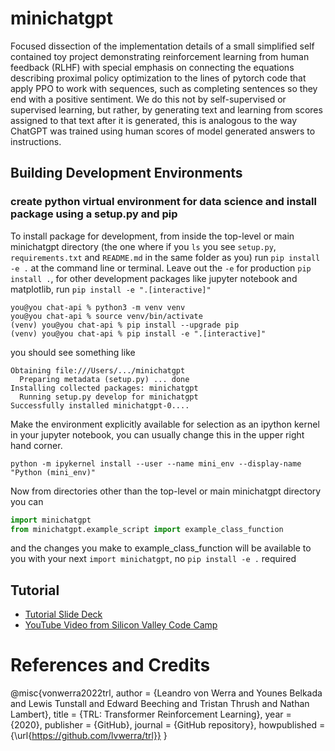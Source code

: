# minichatgpt

Focused dissection of the implementation details of a small simplified self contained toy project demonstrating reinforcement learning from human feedback (RLHF) with special emphasis on connecting the equations describing proximal policy optimization to the lines of pytorch code that apply PPO to work with sequences, such as completing sentences so they end with a positive sentiment. We do this not by self-supervised or supervised learning, but rather, by generating text and learning from scores assigned to that text after it is generated, this is analogous to the way ChatGPT was trained using human scores of model generated answers to instructions. 
## Building Development Environments

### create python virtual environment for data science and install package using a setup.py and pip

To install package for development, from inside the top-level or 
main minichatgpt directory (the one where if you `ls` you see `setup.py`, `requirements.txt` and `README.md` in the same folder as you)
run `pip install -e .` at the command line or terminal. Leave out the `-e` for production `pip install .`, for other development packages like jupyter notebook and matplotlib, run `pip install -e ".[interactive]"`

```console
you@you chat-api % python3 -m venv venv
you@you chat-api % source venv/bin/activate
(venv) you@you chat-api % pip install --upgrade pip
(venv) you@you chat-api % pip install -e ".[interactive]"
```

you should see something like

```
Obtaining file:///Users/.../minichatgpt
  Preparing metadata (setup.py) ... done
Installing collected packages: minichatgpt
  Running setup.py develop for minichatgpt
Successfully installed minichatgpt-0....
```

Make the environment explicitly available for selection as an ipython kernel in your jupyter notebook, you can usually change this in the upper right hand corner.
```
python -m ipykernel install --user --name mini_env --display-name "Python (mini_env)"
```

Now from directories other than the top-level or main minichatgpt directory you can

```python
import minichatgpt
from minichatgpt.example_script import example_class_function
```

and the changes you make to example_class_function will be available to you with your next `import minichatgpt`, no `pip install -e .` required

## Tutorial

- [Tutorial Slide Deck](https://docs.google.com/presentation/d/12yG8yuNl3JM8lAr3YCB_y2_3EHndZJaMvii7inT0WH0/edit?usp=sharing)
- [YouTube Video from Silicon Valley Code Camp](https://www.youtube.com/live/WnGFR-bSNWM)

# References and Credits 

@misc{vonwerra2022trl,
  author = {Leandro von Werra and Younes Belkada and Lewis Tunstall and Edward Beeching and Tristan Thrush and Nathan Lambert},
  title = {TRL: Transformer Reinforcement Learning},
  year = {2020},
  publisher = {GitHub},
  journal = {GitHub repository},
  howpublished = {\url{https://github.com/lvwerra/trl}}
}

